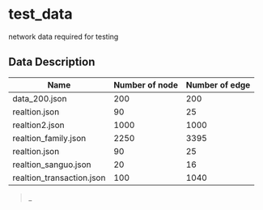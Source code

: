 # test_data
network data required for testing



## Data Description
| Name | Number of node | Number of edge |
|---------|---------|---------|
| data_200.json | 200 | 200 |
| realtion.json | 90 | 25  |
| realtion2.json | 1000 | 1000  |
| realtion_family.json | 2250 | 3395  |
| realtion.json | 90 | 25  |
| realtion_sanguo.json | 20 | 16  |
| realtion_transaction.json | 100 | 1040 |



> _
